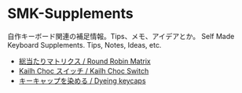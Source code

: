 # SMK-Supplements

自作キーボード関連の補足情報。Tips、メモ、アイデアとか。
Self Made Keyboard Supplements. Tips, Notes, Ideas, etc.

- [総当たりマトリクス / Round Robin Matrix](./RoundRobinMatrix)
- [Kailh Choc スイッチ / Kailh Choc Switch](./KailhChocSwitch)
- [キーキャップを染める / Dyeing keycaps](./DyeingKeycaps)
